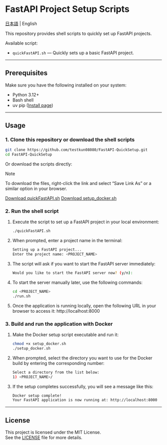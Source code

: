 # FastAPI Project Setup Scripts

[日本語](README.md) | English

This repository provides shell scripts to quickly set up FastAPI projects.

Available script:
- `quickFastAPI.sh` — Quickly sets up a basic FastAPI project.

---

## Prerequisites

Make sure you have the following installed on your system:

- Python 3.12+
- Bash shell
- uv pip ([Install page](https://docs.astral.sh/uv/getting-started/installation/))

---

## Usage

### 1. Clone this repository or download the shell scripts

```bash
git clone https://github.com/testkun08080/FastAPI-QuickSetup.git
cd FastAPI-QuickSetup
```

Or download the scripts directly:

> [!NOTE]
> To download the files, right-click the link and select “Save Link As” or a similar option in your browser.

[Download quickFastAPI.sh](https://raw.githubusercontent.com/testkun08080/FastAPI-QuickSetup/main/quickFastAPI.sh) 
[Download setup_docker.sh](https://raw.githubusercontent.com/testkun08080/FastAPI-QuickSetup/main/setup_docker.sh)  

### 2. Run the shell script
1. Execute the script to set up a FastAPI project in your local environment:
    ```bash
    ./quickFastAPI.sh
    ```
2. When prompted, enter a project name in the terminal:
    ```bash
    Setting up a FastAPI project...
    Enter the project name: <PROJECT_NAME>
    ```
3. The script will ask if you want to start the FastAPI server immediately:
    ```bash
    Would you like to start the FastAPI server now? (y/n): 
    ```
4. To start the server manually later, use the following commands:
     ```bash
    cd <PROJECT_NAME>
    ./run.sh
    ```
5. Once the application is running locally, open the following URL in your browser to access it:
   http://localhost:8000


### 3. Build and run the application with Docker
1. Make the Docker setup script executable and run it:
    ```bash
    chmod +x setup_docker.sh
    ./setup_docker.sh
    ```
2. When prompted, select the directory you want to use for the Docker build by entering the corresponding number:
    ```bash
    Select a directory from the list below:
    1) <PROJECT_NAME>/
    ```
3. If the setup completes successfully, you will see a message like this:
    ```bash
    Docker setup complete!
    Your FastAPI application is now running at: http://localhost:8000
    ```
---
## License

This project is licensed under the MIT License.  
See the [LICENSE](./LICENSE) file for more details.
